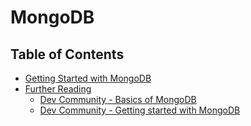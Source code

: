 # MongoDB

## Table of Contents
- [Getting Started with MongoDB]()
- [Further Reading]() 
  - [Dev Community - Basics of MongoDB](https://dev.to/moreno8423/basics-of-mongodb-2lme)
  - [Dev Community - Getting started with MongoDB](https://dev.to/iamadhee/getting-started-with-mongodb-52pm)